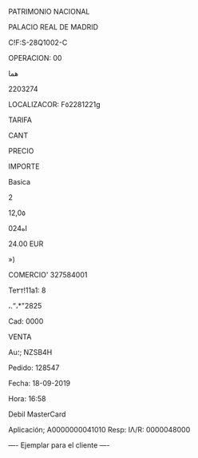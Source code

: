 PATRIMONIO
NACIONAL

PALACIO REAL DE MADRID

C!F:S-28Q1002-C

OPERACION: 00

هما

2203274

LOCALIZACOR:  F٥2281221g

TARIFA

CANT

PRECIO

IMPORTE

Basica

2

12,0٥

اه024

24.00  EUR

»)

COMERCIO'  327584001

Те٢т!11а1:  8

،.“،*"2825

Cad:  0000

VENTA

Au؛;  NZSB4H

Pedido:  128547

Fecha:  18-09-2019

Hora:  16:58

Debil  MasterCard

Aplicación; Α0000000041010
Resp:
ΙΛ/R:  0000048000

—-  Ejemplar  para  el  cliente  —-

